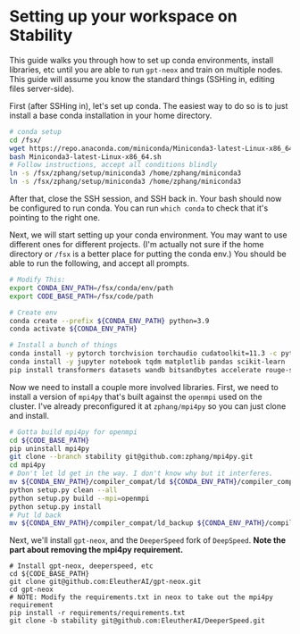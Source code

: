 # Setting up your workspace on Stability

This guide walks you through how to set up conda environments, install libraries, etc until you are able to run `gpt-neox` and train on multiple nodes. This guide will assume you know the standard things (SSHing in, editing files server-side).

First (after SSHing in), let's set up conda. The easiest way to do so is to just install a base conda installation in your home directory.

```bash
# conda setup
cd /fsx/
wget https://repo.anaconda.com/miniconda/Miniconda3-latest-Linux-x86_64.sh
bash Miniconda3-latest-Linux-x86_64.sh
# Follow instructions, accept all conditions blindly
ln -s /fsx/zphang/setup/miniconda3 /home/zphang/miniconda3
ln -s /fsx/zphang/setup/miniconda3 /home/zphang/miniconda3
```

After that, close the SSH session, and SSH back in. Your bash should now be configured to run conda. You can run `which conda` to check that it's pointing to the right one.

Next, we will start setting up your conda environment. You may want to use different ones for different projects. (I'm actually not sure if the home directory or `/fsx` is a better place for putting the conda env.) You should be able to run the following, and accept all prompts.

```bash
# Modify This:
export CONDA_ENV_PATH=/fsx/conda/env/path
export CODE_BASE_PATH=/fsx/code/path

# Create env
conda create --prefix ${CONDA_ENV_PATH} python=3.9
conda activate ${CONDA_ENV_PATH}

# Install a bunch of things 
conda install -y pytorch torchvision torchaudio cudatoolkit=11.3 -c pytorch
conda install -y jupyter notebook tqdm matplotlib pandas scikit-learn
pip install transformers datasets wandb bitsandbytes accelerate rouge-score absl-py nltk scipy sklearn deepspeed tokenizers
```

Now we need to install a couple more involved libraries. First, we need to install a version of `mpi4py` that's built against the `openmpi` used on the cluster. I've already preconfigured it at `zphang/mpi4py` so you can just clone and install.

```bash
# Gotta build mpi4py for openmpi
cd ${CODE_BASE_PATH}
pip uninstall mpi4py
git clone --branch stability git@github.com:zphang/mpi4py.git
cd mpi4py
# Don't let ld get in the way. I don't know why but it interferes.
mv ${CONDA_ENV_PATH}/compiler_compat/ld ${CONDA_ENV_PATH}/compiler_compat/ld_backup
python setup.py clean --all
python setup.py build --mpi=openmpi
python setup.py install
# Put ld back
mv ${CONDA_ENV_PATH}/compiler_compat/ld_backup ${CONDA_ENV_PATH}/compiler_compat/ld
````

Next, we'll install `gpt-neox`, and the `DeeperSpeed` fork of `DeepSpeed`. **Note the part about removing the mpi4py requirement.**

```
# Install gpt-neox, deeperspeed, etc
cd ${CODE_BASE_PATH}
git clone git@github.com:EleutherAI/gpt-neox.git
cd gpt-neox
# NOTE: Modify the requirements.txt in neox to take out the mpi4py requirement
pip install -r requirements/requirements.txt
git clone -b stability git@github.com:EleutherAI/DeeperSpeed.git
```
